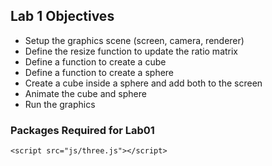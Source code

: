 ## Lab 1 Objectives
* Setup the graphics scene (screen, camera, renderer)
* Define the resize function to update the ratio matrix
* Define a function to create a cube
* Define a function to create a sphere
* Create a cube inside a sphere and add both to the screen
* Animate the cube and sphere
* Run the graphics

### Packages Required for Lab01
```
<script src="js/three.js"></script>

```